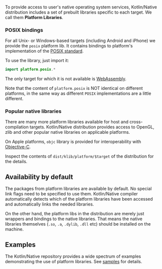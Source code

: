 [//]: # (title: Platform libraries)

To provide access to user's native operating system services,
Kotlin/Native distribution includes a set of prebuilt libraries specific to
each target. We call them **Platform Libraries**.

### POSIX bindings

For all Unix- or Windows-based targets (including Android and
iPhone) we provide the `posix` platform lib. It contains bindings
to platform's implementation of the [POSIX standard](https://en.wikipedia.org/wiki/POSIX).

To use the library, just import it: 

```kotlin
import platform.posix.*
```

The only target for which it is not available is [WebAssembly](https://en.wikipedia.org/wiki/WebAssembly).

Note that the content of `platform.posix` is NOT identical on
different platforms, in the same way as different `POSIX` implementations
are a little different.

### Popular native libraries

There are many more platform libraries available for host and
cross-compilation targets.  Kotlin/Native distribution provides access to
OpenGL, zlib and other popular native libraries on
applicable platforms.

On Apple platforms, `objc` library is provided for interoperability with [Objective-C](https://en.wikipedia.org/wiki/Objective-C).

Inspect the contents of `dist/klib/platform/$target` of the distribution for the details.

## Availability by default

The packages from platform libraries are available by default. No
special link flags need to be specified to use them. Kotlin/Native
compiler automatically detects which of the platform libraries have
been accessed and automatically links the needed libraries.

On the other hand, the platform libs in the distribution are merely
just wrappers and bindings to the native libraries.  That means the
native libraries themselves (`.so`, `.a`, `.dylib`, `.dll` etc)
should be installed on the machine.

## Examples

The Kotlin/Native repository provides a wide spectrum of examples
demonstrating the use of platform libraries. 
See [samples](https://github.com/JetBrains/kotlin-native/tree/master/samples) for details.

